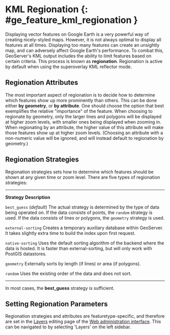 # KML Regionation {: #ge_feature_kml_regionation }

Displaying vector features on Google Earth is a very powerful way of creating nicely-styled maps. However, it is not always optimal to display all features at all times. Displaying too many features can create an unsightly map, and can adversely affect Google Earth's performance. To combat this, GeoServer's KML output includes the ability to limit features based on certain criteria. This process is known as **regionation**. Regionation is active by default when using the superoverlay KML reflector mode.

## Regionation Attributes

The most important aspect of regionation is to decide how to determine which features show up more prominently than others. This can be done either **by geometry**, or **by attribute**. One should choose the option that best exemplifies the relative "importance" of the feature. When choosing to regionate by geometry, only the larger lines and polygons will be displayed at higher zoom levels, with smaller ones being displayed when zooming in. When regionating by an attribute, the higher value of this attribute will make those features show up at higher zoom levels. (Choosing an attribute with a non-numeric value will be ignored, and will instead default to regionation by geometry.)

## Regionation Strategies

Regionation strategies sets how to determine which features should be shown at any given time or zoom level. There are five types of regionation strategies:

  -------------------- ---------------------------------------------------------------------------------------------------------------------------------------------------------------------------------------------------------------------------------
  **Strategy**         **Description**

  `best_guess`         (*default*) The actual strategy is determined by the type of data being operated on. If the data consists of points, the `random` strategy is used. If the data consists of lines or polygons, the `geometry` strategy is used.

  `external-sorting`   Creates a temporary auxiliary database within GeoServer. It takes slightly extra time to build the index upon first request.

  `native-sorting`     Uses the default sorting algorithm of the backend where the data is hosted. It is faster than external-sorting, but will only work with PostGIS datastores.

  `geometry`           Externally sorts by length (if lines) or area (if polygons).

  `random`             Uses the existing order of the data and does not sort.
  -------------------- ---------------------------------------------------------------------------------------------------------------------------------------------------------------------------------------------------------------------------------

In most cases, the **best_guess** strategy is sufficient.

## Setting Regionation Parameters

Regionation strategies and attributes are featuretype-specific, and therefore are set in the [Layers](../../../../data/webadmin/layers.md) editing page of the [Web administration interface](../../../../webadmin/index.md). This can be navigated to by selecting 'Layers' on the left sidebar.
